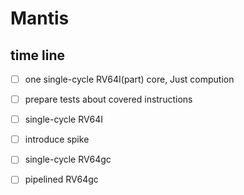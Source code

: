 # Mantis

## time line
- [ ] one single-cycle RV64I(part) core, Just compution
 - [ ] prepare tests about covered instructions

- [ ] single-cycle RV64I
 - [ ] introduce spike

- [ ] single-cycle RV64gc

- [ ] pipelined RV64gc
